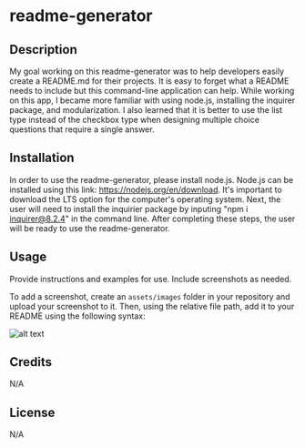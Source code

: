 # readme-generator

## Description

My goal working on this readme-generator was to help developers easily create a README.md for their projects. It is easy to forget what a README needs to include but this command-line application can help. While working on this app, I became more familiar with using node.js, installing the inquirer package, and modularization. I also learned that it is better to use the list type instead of the checkbox type when designing multiple choice questions that require a single answer.

## Installation

In order to use the readme-generator, please install node.js. Node.js can be installed using this link: https://nodejs.org/en/download. It's important to download the LTS option for the computer's operating system. Next, the user will need to install the inquirier package by inputing "npm i inquirer@8.2.4" in the command line. After completing these steps, the user will be ready to use the readme-generator.

## Usage

Provide instructions and examples for use. Include screenshots as needed.

To add a screenshot, create an `assets/images` folder in your repository and upload your screenshot to it. Then, using the relative file path, add it to your README using the following syntax:

![alt text](assets/images/screenshot.png)

## Credits

N/A

## License

N/A
